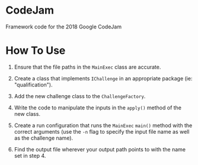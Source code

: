 # CodeJam

Framework code for the 2018 Google CodeJam

# How To Use

1. Ensure that the file paths in the `MainExec` class are accurate.

2. Create a class that implements `IChallenge` in an appropriate package (ie: "qualification").

3. Add the new challenge class to the `ChallengeFactory`.

4. Write the code to manipulate the inputs in the `apply()` method of the new class.

5. Create a run configuration that runs the `MainExec` `main()` method with the correct arguments 
(use the `-n` flag to specify the input file name as well as the challenge name).

6. Find the output file wherever your output path points to with the name set in step 4.